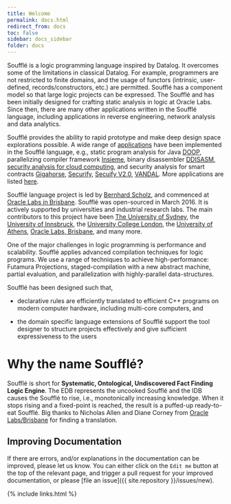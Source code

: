 ```yaml
---
title: Welcome
permalink: docs.html
redirect_from: docs
toc: false
sidebar: docs_sidebar
folder: docs
---
```

Soufflé is a logic programming language inspired by Datalog. It overcomes some of the limitations in classical Datalog.
For example, programmers are not restricted to finite domains, and the usage of functors (intrinsic, user-defined, records/constructors, etc.) are permitted. Soufflé has a component model so that large logic projects can be 
expressed. The Soufflé and has been initially designed for crafting static analysis in logic at Oracle Labs. Since then, there are many other applications written in the Soufflé language, including applications in reverse engineering, network analysis and data analytics. 

Soufflé provides the ability to rapid prototype and make deep design space explorations possible.
A wide range of [applications](/applications) have been implemented in the Soufflé language, e.g., static program
analysis for Java [DOOP](https://bitbucket.org/yanniss/doop), parallelizing compiler framework
[Insieme](http://www.insieme-compiler.org), binary disassembler [DDISASM](https://github.com/GrammaTech/ddisasm),
[security analysis for cloud computing](https://link.springer.com/chapter/10.1007%2F978-3-030-25543-5_14), and security
analysis for smart contracts [Gigahorse](https://github.com/nevillegrech/gigahorse-toolchain),
[Securify](https://github.com/eth-sri/securify), [Secuify V2.0](https://github.com/eth-sri/securify2),
[VANDAL](https://github.com/usyd-blockchain/vandal). More applications are listed [here](/applications).

Soufflé language project is led by [Bernhard Scholz](http://b-scholz.github.io), and commenced at [Oracle Labs in
Brisbane](https://github.com/oracle/souffle/wiki/Contributors). Soufflé was open-sourced in March 2016. It is actively
supported by universities and industrial research labs. The main contributors to this project have been [The University
of Sydney](http://sydney.edu.au), the [University of Innsbruck](https://www.uibk.ac.at/index.html.en), the [University
College London](https://www.ucl.ac.uk), the [University of Athens](http://www.di.uoa.gr/), [Oracle Labs,
Brisbane](http://https://labs.oracle.com/), and many more.

One of the major challenges in logic programming is performance and scalability. 
Soufflé applies advanced compilation techniques for logic programs. We use a range of techniques to achieve high-performance: Futamura Projections, staged-compilation with a new abstract machine, partial evaluation, and parallelization with highly-parallel data-structures. 

Soufflé has been designed such that, 

* declarative rules are efficiently translated to efficient C++ programs on modern computer hardware, including multi-core computers, and

* the domain specific language extensions of Soufflé support the tool designer to structure projects effectively and give sufficient expressiveness to the users

# Why the name Soufflé?
Soufflé  is short for **Systematic, Ontological, Undiscovered Fact Finding Logic Engine**. The EDB represents the
uncooked Soufflé  and the IDB causes the Soufflé  to rise, i.e., monotonically increasing knowledge. When it stops rising and a fixed-point is reached, the result is a puffed-up ready-to-eat Soufflé. Big thanks to Nicholas Allen and Diane Corney from [Oracle Labs/Brisbane](https://labs.oracle.com/pls/apex/f?p=labs:23:::::P23_LOCATION_ID:46) for finding a translation.


## Improving Documentation

If there are errors, and/or explanations in the documentation can be improved, please let us know.
You can either click on the ```Edit me``` button at the top of the relevant page, and trigger a pull request for your improved documentation, or please [file an issue]({{ site.repository }}/issues/new).

{% include links.html %}
